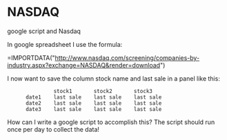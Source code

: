 # NASDAQ
google script and Nasdaq

In google spreadsheet I use the formula:

=IMPORTDATA("http://www.nasdaq.com/screening/companies-by-industry.aspx?exchange=NASDAQ&render=download")

I now want to save the column stock name and last sale in a panel like this:

                   stock1       stock2       stock3
          date1    last sale    last sale    last sale
          date2    last sale    last sale    last sale
          date3    last sale    last sale    last sale

How can I write a google script to accomplish this? 
The script should run once per day to collect the data!
